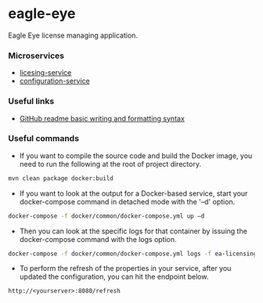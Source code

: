 # eagle-eye
Eagle Eye license managing application.

### Microservices
- [licesing-service](https://github.com/cyberalexander/ea-licensing-service)
- [configuration-service](https://github.com/cyberalexander/ea-config-service)


### Useful links
- [GitHub readme basic writing and formatting syntax](https://docs.github.com/en/get-started/writing-on-github/getting-started-with-writing-and-formatting-on-github/basic-writing-and-formatting-syntax)

### Useful commands
- If you want to compile the source code and build the Docker image, you need to run the following at the root of project directory.
```bash
mvn clean package docker:build
```
- If you want to look at the output for a Docker-based service, start your docker-compose command in detached mode with the '–d' option.
```bash
docker-compose -f docker/common/docker-compose.yml up –d
```
- Then you can look at the specific logs for that container by issuing the docker-compose command with the logs option.
```bash
docker-compose -f docker/common/docker-compose.yml logs -f ea-licensing-service
```

- To perform the refresh of the properties in your service, after you updated the configuration, you can hit the endpoint below.
```http request
http://<yourserver>:8080/refresh
```
   

